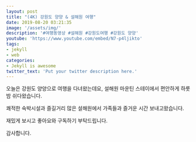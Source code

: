 ```yaml
---
layout: post
title: "(4K) 강원도 양양 & 설해원 여행"
date: 2019-08-20 03:21:35
image: '/assets/img/'
description: '#여행동영상 #설해원 #강원도여행 #강원도 양양'
youtube: 'https://www.youtube.com/embed/N7-p4ljikto'
tags:
- jekyll
- web
categories:
- Jekyll is awesome
twitter_text: 'Put your twitter description here.'
---
```


오늘은 강원도 양양으로 여행을 다녀왔는데요, 설해원 마운틴 스테이에서 편안하게 하룻밤 쉬다왔습니다.

쾌적한 숙박시설과 즐길거리 많은 설해원에서 가족들과 즐거운 시간 보내고왔습니다.

재밌게 보시고 좋아요와 구독하기 부탁드립니다.

감사합니다.

[jekyll-gh]: https://github.com/mojombo/jekyll
[jekyll]:    http://jekyllrb.com